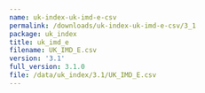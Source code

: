 ```yaml
---
name: uk-index-uk-imd-e-csv
permalink: /downloads/uk-index-uk-imd-e-csv/3_1
package: uk_index
title: uk_imd_e
filename: UK_IMD_E.csv
version: '3.1'
full_version: 3.1.0
file: /data/uk_index/3.1/UK_IMD_E.csv
---
```


